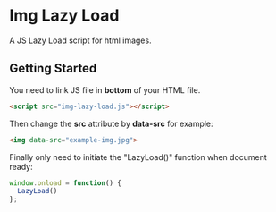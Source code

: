 # Img Lazy Load
A JS Lazy Load script for html images.

## Getting Started
You need to link JS file in  **bottom** of your HTML file.

```html
<script src="img-lazy-load.js"></script>
```

Then change the **src** attribute by **data-src** for example:

```html
<img data-src="example-img.jpg">
```

Finally only need to initiate the "LazyLoad()" function when document ready:

```javascript
window.onload = function() {
  LazyLoad()
};
```
